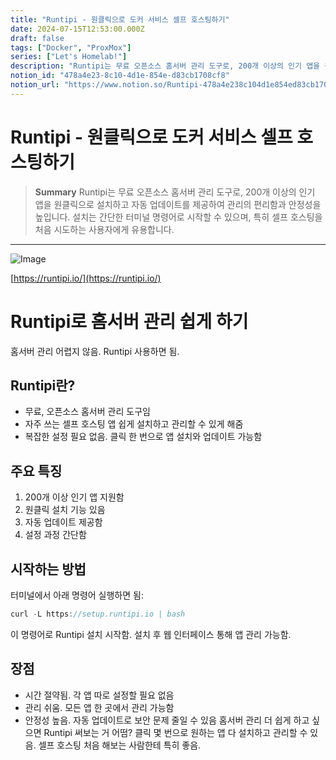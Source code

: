```yaml
---
title: "Runtipi - 원클릭으로 도커 서비스 셀프 호스팅하기"
date: 2024-07-15T12:53:00.000Z
draft: false
tags: ["Docker", "ProxMox"]
series: ["Let's Homelab!"]
description: "Runtipi는 무료 오픈소스 홈서버 관리 도구로, 200개 이상의 인기 앱을 원클릭으로 설치하고 자동 업데이트를 제공하여 관리의 편리함과 안정성을 높입니다. 설치는 간단한 터미널 명령어로 시작할 수 있으며, 특히 셀프 호스팅을 처음 시도하는 사용자에게 유용합니다."
notion_id: "478a4e23-8c10-4d1e-854e-d83cb1708cf8"
notion_url: "https://www.notion.so/Runtipi-478a4e238c104d1e854ed83cb1708cf8"
---
```


# Runtipi - 원클릭으로 도커 서비스 셀프 호스팅하기

> **Summary**
> Runtipi는 무료 오픈소스 홈서버 관리 도구로, 200개 이상의 인기 앱을 원클릭으로 설치하고 자동 업데이트를 제공하여 관리의 편리함과 안정성을 높입니다. 설치는 간단한 터미널 명령어로 시작할 수 있으며, 특히 셀프 호스팅을 처음 시도하는 사용자에게 유용합니다.

---

![Image](https://prod-files-secure.s3.us-west-2.amazonaws.com/09ccd4d5-876c-4bba-bbdf-cc77a0a11257/0d212b36-85dd-48f1-8e46-c1f2c2e1b464/Untitled.png?X-Amz-Algorithm=AWS4-HMAC-SHA256&X-Amz-Content-Sha256=UNSIGNED-PAYLOAD&X-Amz-Credential=ASIAZI2LB466SAJFSJGL%2F20250724%2Fus-west-2%2Fs3%2Faws4_request&X-Amz-Date=20250724T115635Z&X-Amz-Expires=3600&X-Amz-Security-Token=IQoJb3JpZ2luX2VjEAMaCXVzLXdlc3QtMiJHMEUCIQD6E7mzuZWyxLkqaMvB4KrYXnIm8ACW6O4r3Fn7btCkWgIgJFoVcsrTihMZ23xf6tXXuP9m%2FNPojHaTSbm%2BeNBfSaMq%2FwMILBAAGgw2Mzc0MjMxODM4MDUiDFioxowT%2F4ve%2F3amsircA8oQvVEMJo6IOJ36F9sciB7Aivt%2FSVgKI0N3a5BzfbwFTXRfTF8CdJfcKAYEvyPizxt5uST90PyUuapYfJjxl2U6AIxITjS%2BkgzC%2FG0k%2FEsngdt%2BDPdTW9HQidzVkK%2FAB9SdA4WpeMXg%2BnUG5%2Bx0xYqVeb9DZUrBoReOmVAEAARjr3vns8BBEWZLI8VjdS60oP1J0%2Frn4XUoc7oe%2B6TV25%2F%2Bg%2FdYvIrop942%2FQOV7BLnRliljhhstKmr5atdDJHlNhl1%2FPbBIFcjQiWamdaZjAJWhxMWxbtbfcQfaxVJvCDOFCqvzlsnIp3lCT85EwG5%2BS3I3ba5bJfe86R5Ufp9dQWZF0kqCn3sgrfsYhwxCM0yUUxs1oRawc4VfKfI1tGpxSlgZe1DrYe0MM1kCrl%2BJzcbKxMC4nyUnM2IzSePs7bbVNKJTq8UqpWiqoG5EmvrneqzLSMYuqyCyDE0k5oWmrAlOpe0RI15GSxYU0bw3CokmQLq8w5JpVowOAWwLpTSe%2FtpnbM0vN6mscFGq19evaXz44mJm5shTiHi5QhEx8gBzZMwFbLpXfXqcZGRRZCICdD9oAuexN3TE55cvTKIcIemLRVJnSXiuZiRTEatiTm3F%2BEqOaFlMVNbgkiVMMKbiMQGOqUBD7J5Qq7jnA2Fe2oX1WTDdOccv83tERiPy38WwOTayrp7PB51QbcBZOGe0wKoRNvzTfRVM7prCcJ%2F2%2F6Va8sK93HApmRrJ8W3KzesrTL79gnzkOXijl1WnQbf8F%2BbsicIcNit%2FFQAtKZBT0lpaX4EGk4l8R6J2vhP4mnnGmmJFFFgvojX4Fq3XCZpJ8yjwug4u4EIZfaN0qLWCqa4Xwo3uuuyjGxI&X-Amz-Signature=d8890804cfc0e5c76f3192c06d1824e720a85216c4d0d825576ee9df20baeb99&X-Amz-SignedHeaders=host&x-amz-checksum-mode=ENABLED&x-id=GetObject)

[https://runtipi.io/](https://runtipi.io/)

# Runtipi로 홈서버 관리 쉽게 하기

홈서버 관리 어렵지 않음. Runtipi 사용하면 됨.

## Runtipi란?

- 무료, 오픈소스 홈서버 관리 도구임
- 자주 쓰는 셀프 호스팅 앱 쉽게 설치하고 관리할 수 있게 해줌
- 복잡한 설정 필요 없음. 클릭 한 번으로 앱 설치와 업데이트 가능함
## 주요 특징

1. 200개 이상 인기 앱 지원함
1. 원클릭 설치 기능 있음
1. 자동 업데이트 제공함
1. 설정 과정 간단함
## 시작하는 방법

터미널에서 아래 명령어 실행하면 됨:

```javascript
curl -L https://setup.runtipi.io | bash
```

이 명령어로 Runtipi 설치 시작함. 설치 후 웹 인터페이스 통해 앱 관리 가능함.

## 장점

- 시간 절약됨. 각 앱 따로 설정할 필요 없음
- 관리 쉬움. 모든 앱 한 곳에서 관리 가능함
- 안정성 높음. 자동 업데이트로 보안 문제 줄일 수 있음
홈서버 관리 더 쉽게 하고 싶으면 Runtipi 써보는 거 어떰? 클릭 몇 번으로 원하는 앱 다 설치하고 관리할 수 있음. 셀프 호스팅 처음 해보는 사람한테 특히 좋음.

